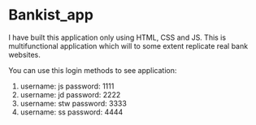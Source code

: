 # Bankist_app

I have built this application only using HTML, CSS and JS. This is multifunctional application which will to some extent replicate real bank websites.

You can use this login methods to see application:
1. username: js password: 1111
2. username: jd password: 2222
3. username: stw password: 3333
4. username: ss password: 4444


